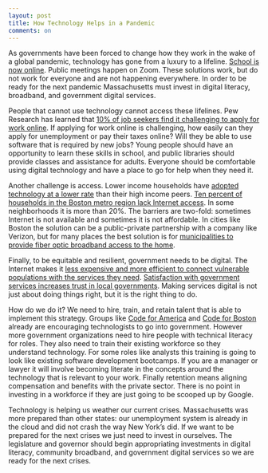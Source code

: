 ```yaml
---
layout: post
title: How Technology Helps in a Pandemic
comments: on
---
```

As governments have been forced to change how they work in the wake of a global pandemic, technology has gone from a luxury to a lifeline. [School is now online](https://www.bostonpublicschools.org/Page/8157). Public meetings happen on Zoom. These solutions work, but do not work for everyone and are not happening everywhere. In order to be ready for the next pandemic Massachusetts must invest in digital literacy, broadband, and government digital services.

People that cannot use technology cannot access these lifelines. Pew Research has learned that [10% of job seekers find it challenging to apply for work online](https://www.pewresearch.org/internet/2015/11/19/searching-for-work-in-the-digital-era/). If applying for work online is challenging, how easily can they apply for unemployment or pay their taxes online? Will they be able to use software that is required by new jobs? Young people should have an opportunity to learn these skills in school, and public libraries should provide classes and assistance for adults. Everyone should be comfortable using digital technology and have a place to go for help when they need it.

Another challenge is access. Lower income households have [adopted technology at a lower rate](https://www.pewresearch.org/fact-tank/2019/05/07/digital-divide-persists-even-as-lower-income-americans-make-gains-in-tech-adoption/) than their high income peers. [Ten percent of households in the Boston metro region lack Internet access](https://datacommon.mapc.org/calendar/2020/april). In some neighborhoods it is more than 20%. The barriers are two-fold: sometimes Internet is not available and sometimes it is not affordable. In cities like Boston the solution can be a public-private partnership with a company like Verizon, but for many places the best solution is for [municipalities to provide fiber optic broadband access to the home](https://cyber.harvard.edu/publications/2018/01/communityfiber). 

Finally, to be equitable and resilient, government needs to be digital. The Internet makes it [less expensive and more efficient to connect vulnerable populations with the services they need](http://s3-us-west-1.amazonaws.com/codeforamerica-cms1/documents/CfA-Digital-Outreach-Playbook-2018.pdf). [Satisfaction with government services increases trust in local governments](https://www.oecd-ilibrary.org/sites/0ff05fa1-en/index.html?itemId=/content/component/0ff05fa1-en). Making services digital is not just about doing things right, but it is the right thing to do.

How do we do it? We need to hire, train, and retain talent that is able to implement this strategy. Groups like [Code for America](https://www.codeforamerica.org/) and [Code for Boston](https://www.codeforboston.org/) already are encouraging technologists to go into government. However more government organizations need to hire people with technical literacy for roles. They also need to train their existing workforce so they understand technology. For some roles like analysts this training is going to look like existing software development bootcamps. If you are a manager or lawyer it will involve becoming literate in the concepts around the technology that is relevant to your work. Finally retention means aligning compensation and benefits with the private sector. There is no point in investing in a workforce if they are just going to be scooped up by Google.

Technology is helping us weather our current crises. Massachusetts was more prepared than other states: our unemployment system is already in the cloud and did not crash the way New York’s did. If we want to be prepared for the next crises we just need to invest in ourselves. The legislature and governor should begin appropriating investments in digital literacy, community broadband, and government digital services so we are ready for the next crises.